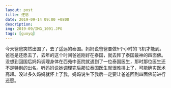 ```yaml
---
layout: post
title: 还愿
date: 2019-09-14 09:00 +0800
description: 
img: 2019-09/IMG_1091.JPG
tags: [guoyq]
---
```


今天爸爸突然出国了，去了遥远的泰国。妈妈说爸爸要做5个小时的飞机才能到。爸爸是还愿去了，去年的这个时间爸爸刚好在泰国，就去拜了泰国最神的四面佛。没想到回国后妈妈调理身体在西苑中医院就遇到了一位泰国医生，那时那位医生还不是特别的出名。听妈妈说她调理完后那位泰国医生就很难排上了，可能确实医术高超。没过多久妈妈就怀上了我，妈妈说生下我后一定要让爸爸回到四面佛前进行还愿。